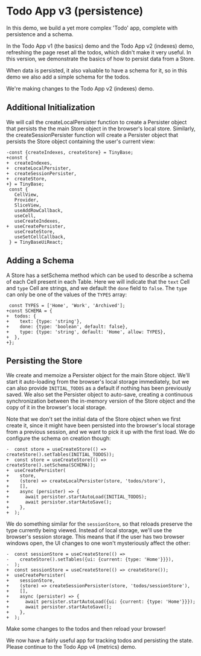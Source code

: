 # Todo App v3 (persistence)

In this demo, we build a yet more complex 'Todo' app, complete with persistence
and a schema.

In the Todo App v1 (the basics) demo and the Todo App v2 (indexes) demo,
refreshing the page reset all the todos, which didn't make it very useful. In
this version, we demonstrate the basics of how to persist data from a Store.

When data is persisted, it also valuable to have a schema for it, so in this
demo we also add a simple schema for the todos.

We're making changes to the Todo App v2 (indexes) demo.

[base]: # 'Todo App v2 (indexes)'

## Additional Initialization

We will call the createLocalPersister function to create a Persister
object that persists the the main Store object in the browser's local store.
Similarly, the createSessionPersister function will create a Persister
object that persists the Store object containing the user's current view:

```diff-js
-const {createIndexes, createStore} = TinyBase;
+const {
+  createIndexes,
+  createLocalPersister,
+  createSessionPersister,
+  createStore,
+} = TinyBase;
 const {
   CellView,
   Provider,
   SliceView,
   useAddRowCallback,
   useCell,
   useCreateIndexes,
+  useCreatePersister,
   useCreateStore,
   useSetCellCallback,
 } = TinyBaseUiReact;
```

## Adding a Schema

A Store has a setSchema method which can be used to describe a schema of each
Cell present in each Table. Here we will indicate that the `text` Cell and
`type` Cell are strings, and we default the `done` field to `false`. The `type`
can only be one of the values of the `TYPES` array:

```diff-js
 const TYPES = ['Home', 'Work', 'Archived'];
+const SCHEMA = {
+  todos: {
+    text: {type: 'string'},
+    done: {type: 'boolean', default: false},
+    type: {type: 'string', default: 'Home', allow: TYPES},
+  },
+};
```

## Persisting the Store

We create and memoize a Persister object for the main Store object. We'll start
it auto-loading from the browser's local storage immediately, but we can also
provide `INITIAL_TODOS` as a default if nothing has been previously saved. We
also set the Persister object to auto-save, creating a continuous
synchronization between the in-memory version of the Store object and the copy
of it in the browser's local storage.

Note that we don't set the initial data of the Store object when we first create
it, since it might have been persisted into the browser's local storage from a
previous session, and we want to pick it up with the first load. We do configure
the schema on creation though:

```diff-js
-  const store = useCreateStore(() => createStore().setTables(INITIAL_TODOS));
+  const store = useCreateStore(() => createStore().setSchema(SCHEMA));
+  useCreatePersister(
+    store,
+    (store) => createLocalPersister(store, 'todos/store'),
+    [],
+    async (persister) => {
+      await persister.startAutoLoad(INITIAL_TODOS);
+      await persister.startAutoSave();
+    },
+  );
```

We do something similar for the `sessionStore`, so that reloads preserve the
type currently being viewed. Instead of local storage, we'll use the browser's
session storage. This means that if the user has two browser windows open, the
UI changes to one won't mysteriously affect the other:

```diff-js
-  const sessionStore = useCreateStore(() =>
-    createStore().setTables({ui: {current: {type: 'Home'}}}),
-  );
+  const sessionStore = useCreateStore(() => createStore());
+  useCreatePersister(
+    sessionStore,
+    (store) => createSessionPersister(store, 'todos/sessionStore'),
+    [],
+    async (persister) => {
+      await persister.startAutoLoad({ui: {current: {type: 'Home'}}});
+      await persister.startAutoSave();
+    },
+  );
```

Make some changes to the todos and then reload your browser!

We now have a fairly useful app for tracking todos and persisting the state. Please continue to the Todo App v4 (metrics) demo.
